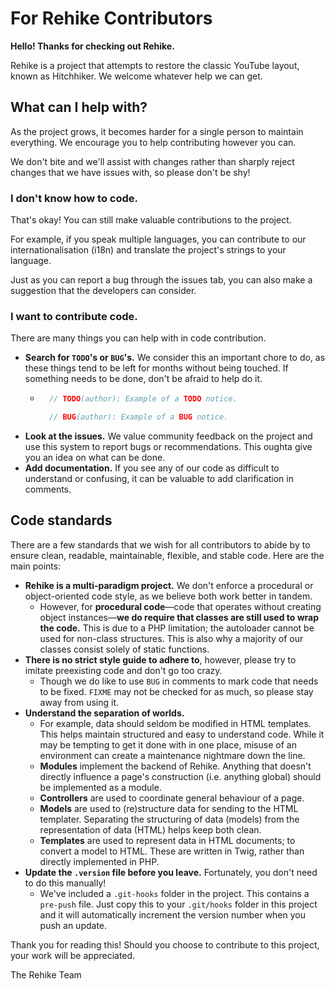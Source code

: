 # For Rehike Contributors

**Hello! Thanks for checking out Rehike.**

Rehike is a project that attempts to restore the classic YouTube layout, known as Hitchhiker. We welcome whatever help we can get.

## What can I help with?

As the project grows, it becomes harder for a single person to maintain everything. We encourage you to help contributing however you can.

We don't bite and we'll assist with changes rather than sharply reject changes that we have issues with, so please don't be shy!

### **I don't know how to code.**

That's okay! You can still make valuable contributions to the project.

For example, if you speak multiple languages, you can contribute to our internationalisation (i18n) and translate the project's strings to your language.

Just as you can report a bug through the issues tab, you can also make a suggestion that the developers can consider.

### **I want to contribute code.**

There are many things you can help with in code contribution.

- **Search for `TODO`'s or `BUG`'s.** We consider this an important chore to do, as these things tend to be left for months without being touched. If something needs to be done, don't be afraid to help do it.
    - ```php
        // TODO(author): Example of a TODO notice.

        // BUG(author): Example of a BUG notice.
      ```
- **Look at the issues.** We value community feedback on the project and use this system to report bugs or recommendations. This oughta give you an idea on what can be done.
- **Add documentation.** If you see any of our code as difficult to understand or confusing, it can be valuable to add clarification in comments.

## Code standards

There are a few standards that we wish for all contributors to abide by to ensure clean, readable, maintainable, flexible, and stable code. Here are the main points:

- **Rehike is a multi-paradigm project.** We don't enforce a procedural or object-oriented code style, as we believe both work better in tandem.
    - However, for **procedural code**—code that operates without creating object instances—**we do require that classes are still used to wrap the code.** This is due to a PHP limitation; the autoloader cannot be used for non-class structures. This is also why a majority of our classes consist solely of static functions.
- **There is no strict style guide to adhere to**, however, please try to imitate preexisting code and don't go too crazy.
    - Though we do like to use `BUG` in comments to mark code that needs to be fixed. `FIXME` may not be checked for as much, so please stay away from using it.
- **Understand the separation of worlds.**
    - For example, data should seldom be modified in HTML templates. This helps maintain structured and easy to understand code. While it may be tempting to get it done with in one place, misuse of an environment can create a maintenance nightmare down the line.
    - **Modules** implement the backend of Rehike. Anything that doesn't directly influence a page's construction (i.e. anything global) should be implemented as a module.
    - **Controllers** are used to coordinate general behaviour of a page.
    - **Models** are used to (re)structure data for sending to the HTML templater. Separating the structuring of data (models) from the representation of data (HTML) helps keep both clean.
    - **Templates** are used to represent data in HTML documents; to convert a model to HTML. These are written in Twig, rather than directly implemented in PHP.
- **Update the `.version` file before you leave.** Fortunately, you don't need to do this manually!
    - We've included a `.git-hooks` folder in the project. This contains a `pre-push` file. Just copy this to your `.git/hooks` folder in this project and it will automatically increment the version number when you push an update.

Thank you for reading this! Should you choose to contribute to this project, your work will be appreciated.

The Rehike Team
